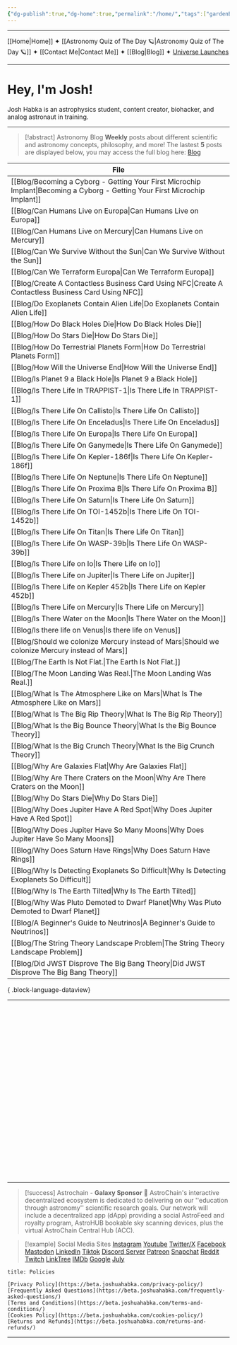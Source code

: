 ```yaml
---
{"dg-publish":true,"dg-home":true,"permalink":"/home/","tags":["gardenEntry"],"dgPassFrontmatter":true,"noteIcon":"","created":"","updated":""}
---
```


-----

[[Home\|Home]] ✦ [[Astronomy Quiz of The Day 🪐\|Astronomy Quiz of The Day 🪐]] ✦ [[Contact Me\|Contact Me]] ✦ [[Blog\|Blog]] ✦ [Universe Launches](https://stardashusa.com/)

-----
# Hey, I'm Josh!

Josh Habka is an astrophysics student, content creator, biohacker, and analog astronaut in training.

----
> [!abstract] Astronomy Blog
> **Weekly** posts about different scientific and astronomy concepts, philosophy, and more! The lastest **5** posts are displayed below, you may access the full blog here: [Blog](https://beta.joshuahabka.com/blog/)

| File                                                                                                                           |
| ------------------------------------------------------------------------------------------------------------------------------ |
| [[Blog/Becoming a Cyborg - Getting Your First Microchip Implant\|Becoming a Cyborg - Getting Your First Microchip Implant]] |
| [[Blog/Can Humans Live on Europa\|Can Humans Live on Europa]]                                                               |
| [[Blog/Can Humans Live on Mercury\|Can Humans Live on Mercury]]                                                             |
| [[Blog/Can We Survive Without the Sun\|Can We Survive Without the Sun]]                                                     |
| [[Blog/Can We Terraform Europa\|Can We Terraform Europa]]                                                                   |
| [[Blog/Create A Contactless Business Card Using NFC\|Create A Contactless Business Card Using NFC]]                         |
| [[Blog/Do Exoplanets Contain Alien Life\|Do Exoplanets Contain Alien Life]]                                                 |
| [[Blog/How Do Black Holes Die\|How Do Black Holes Die]]                                                                     |
| [[Blog/How Do Stars Die\|How Do Stars Die]]                                                                                 |
| [[Blog/How Do Terrestrial Planets Form\|How Do Terrestrial Planets Form]]                                                   |
| [[Blog/How Will the Universe End\|How Will the Universe End]]                                                               |
| [[Blog/Is Planet 9 a Black Hole\|Is Planet 9 a Black Hole]]                                                                 |
| [[Blog/Is There Life In TRAPPIST-1\|Is There Life In TRAPPIST-1]]                                                           |
| [[Blog/Is There Life On Callisto\|Is There Life On Callisto]]                                                               |
| [[Blog/Is There Life On Enceladus\|Is There Life On Enceladus]]                                                             |
| [[Blog/Is There Life On Europa\|Is There Life On Europa]]                                                                   |
| [[Blog/Is There Life On Ganymede\|Is There Life On Ganymede]]                                                               |
| [[Blog/Is There Life On Kepler-186f\|Is There Life On Kepler-186f]]                                                         |
| [[Blog/Is There Life On Neptune\|Is There Life On Neptune]]                                                                 |
| [[Blog/Is There Life On Proxima B\|Is There Life On Proxima B]]                                                             |
| [[Blog/Is There Life On Saturn\|Is There Life On Saturn]]                                                                   |
| [[Blog/Is There Life On TOI-1452b\|Is There Life On TOI-1452b]]                                                             |
| [[Blog/Is There Life On Titan\|Is There Life On Titan]]                                                                     |
| [[Blog/Is There Life On WASP-39b\|Is There Life On WASP-39b]]                                                               |
| [[Blog/Is There Life on Io\|Is There Life on Io]]                                                                           |
| [[Blog/Is There Life on Jupiter\|Is There Life on Jupiter]]                                                                 |
| [[Blog/Is There Life on Kepler 452b\|Is There Life on Kepler 452b]]                                                         |
| [[Blog/Is There Life on Mercury\|Is There Life on Mercury]]                                                                 |
| [[Blog/Is There Water on the Moon\|Is There Water on the Moon]]                                                             |
| [[Blog/Is there life on Venus\|Is there life on Venus]]                                                                     |
| [[Blog/Should we colonize Mercury instead of Mars\|Should we colonize Mercury instead of Mars]]                             |
| [[Blog/The Earth Is Not Flat.\|The Earth Is Not Flat.]]                                                                     |
| [[Blog/The Moon Landing Was Real.\|The Moon Landing Was Real.]]                                                             |
| [[Blog/What Is The Atmosphere Like on Mars\|What Is The Atmosphere Like on Mars]]                                           |
| [[Blog/What Is The Big Rip Theory\|What Is The Big Rip Theory]]                                                             |
| [[Blog/What Is the Big Bounce Theory\|What Is the Big Bounce Theory]]                                                       |
| [[Blog/What Is the Big Crunch Theory\|What Is the Big Crunch Theory]]                                                       |
| [[Blog/Why Are Galaxies Flat\|Why Are Galaxies Flat]]                                                                       |
| [[Blog/Why Are There Craters on the Moon\|Why Are There Craters on the Moon]]                                               |
| [[Blog/Why Do Stars Die\|Why Do Stars Die]]                                                                                 |
| [[Blog/Why Does Jupiter Have A Red Spot\|Why Does Jupiter Have A Red Spot]]                                                 |
| [[Blog/Why Does Jupiter Have So Many Moons\|Why Does Jupiter Have So Many Moons]]                                           |
| [[Blog/Why Does Saturn Have Rings\|Why Does Saturn Have Rings]]                                                             |
| [[Blog/Why Is Detecting Exoplanets So Difficult\|Why Is Detecting Exoplanets So Difficult]]                                 |
| [[Blog/Why Is The Earth Tilted\|Why Is The Earth Tilted]]                                                                   |
| [[Blog/Why Was Pluto Demoted to Dwarf Planet\|Why Was Pluto Demoted to Dwarf Planet]]                                       |
| [[Blog/A Beginner's Guide to Neutrinos\|A Beginner's Guide to Neutrinos]]                                                   |
| [[Blog/The String Theory Landscape Problem\|The String Theory Landscape Problem]]                                           |
| [[Blog/Did JWST Disprove The Big Bang Theory\|Did JWST Disprove The Big Bang Theory]]                                       |

{ .block-language-dataview}


-----
<div style="height: 40vmin;min-height: 360px"><script src="https://cdn.jsdelivr.net/ghost/signup-form@~0.1/umd/signup-form.min.js" data-background-color="transparent" data-text-color="#FFFFFF" data-button-color="#dbc38f" data-button-text-color="#FFFFFF" data-title="Josh Habka" data-description="Josh Habka is an astrophysics student, content creator, biohacker, and analog astronaut in training. Receive weekly updates and astronomy blog posts. Over 1400+ members and counting." data-icon="https://joshuahabka.com/content/images/size/w192h192/size/w256h256/2023/08/pixling-excited.png" data-site="https://joshuahabka.com" data-locale="en" async></script></div>

-----

> [!success] Astrochain - **Galaxy Sponsor** 🌌
> AstroChain's interactive decentralized ecosystem is dedicated to delivering on our ''education through astronomy'' scientific research goals. Our network will include a decentralized app (dApp) providing a social AstroFeed and royalty program, AstroHUB bookable sky scanning devices, plus the virtual AstroChain Central Hub (ACC).

> [!example] Social Media Sites
> [Instagram](https://instagram.com/realjoshuniverse)
> [Youtube](https://youtube.com/@joshhabka)
> [Twitter/X](https://twitter.com/joshhabka)
> [Facebook](https://www.facebook.com/realjoshhabka)
> [Mastodon](https://science.social/@admin)
> [LinkedIn](https://www.linkedin.com/in/joshhabka)
> [Tiktok](https://tiktok.com/@realjoshuniverse)
> [Discord Server](https://discord.gg/josh)
> [Patreon](https://www.patreon.com/joshhabka)
> [Snapchat](https://t.snapchat.com/yk0fVQux)
> [Reddit](https://www.reddit.com/user/RealJoshUniverse)
> [Twitch](https://www.twitch.tv/joshhabka)
> [LinkTree](https://linktr.ee/joshhabka)
> [IMDb](https://www.imdb.com/name/nm13786262/)
> [Google](https://www.google.com/search?kgmid=/g/11tfksxxlq#ip=1)
> [July](https://july.bio/joshhabka)

```ad-abstract
title: Policies

[Privacy Policy](https://beta.joshuahabka.com/privacy-policy/)
[Frequently Asked Questions](https://beta.joshuahabka.com/frequently-asked-questions/)
[Terms and Conditions](https://beta.joshuahabka.com/terms-and-conditions/)
[Cookies Policy](https://beta.joshuahabka.com/cookies-policy/)
[Returns and Refunds](https://beta.joshuahabka.com/returns-and-refunds/)

```

----
